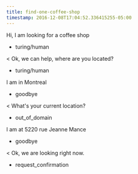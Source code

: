 ```yaml
---
title: find-one-coffee-shop
timestamp: 2016-12-08T17:04:52.336415255-05:00
---
```


Hi, I am looking for a coffee shop
* turing/human

< Ok, we can help, where are you located?
* turing/human

I am in Montreal
* goodbye

< What's your current location?
* out_of_domain

I am at 5220 rue Jeanne Mance
* goodbye

< Ok, we are looking right now.
* request_confirmation
